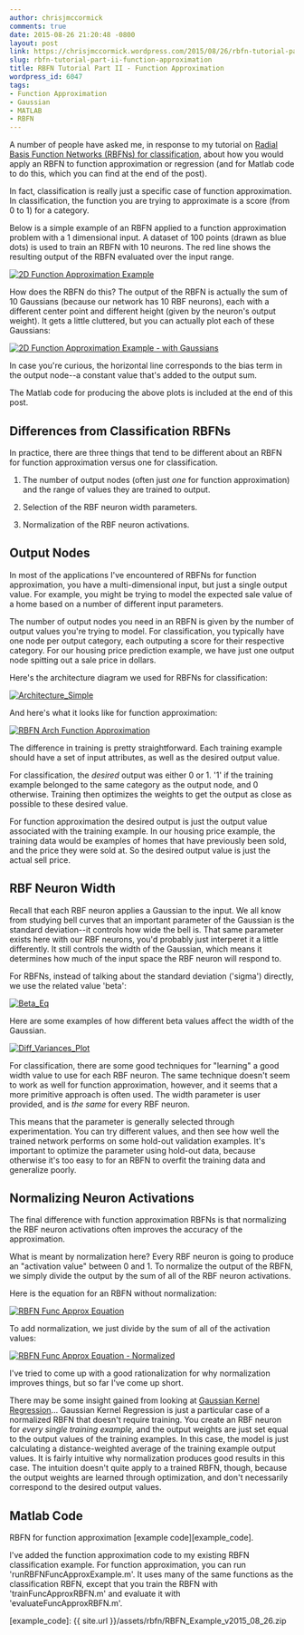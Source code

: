 ```yaml
---
author: chrisjmccormick
comments: true
date: 2015-08-26 21:20:48 -0800
layout: post
link: https://chrisjmccormick.wordpress.com/2015/08/26/rbfn-tutorial-part-ii-function-approximation/
slug: rbfn-tutorial-part-ii-function-approximation
title: RBFN Tutorial Part II - Function Approximation
wordpress_id: 6047
tags:
- Function Approximation
- Gaussian
- MATLAB
- RBFN
---
```


A number of people have asked me, in response to my tutorial on [Radial Basis Function Networks (RBFNs) for classification](https://chrisjmccormick.wordpress.com/2013/08/15/radial-basis-function-network-rbfn-tutorial/), about how you would apply an RBFN to function approximation or regression (and for Matlab code to do this, which you can find at the end of the post).

In fact, classification is really just a specific case of function approximation. In classification, the function you are trying to approximate is a score (from 0 to 1) for a category.

Below is a simple example of an RBFN applied to a function approximation problem with a 1 dimensional input. A dataset of 100 points (drawn as blue dots) is used to train an RBFN with 10 neurons. The red line shows the resulting output of the RBFN evaluated over the input range.

[![2D Function Approximation Example](https://chrisjmccormick.files.wordpress.com/2015/08/2d-function-approximation-example1.png)](https://chrisjmccormick.files.wordpress.com/2015/08/2d-function-approximation-example1.png)

How does the RBFN do this? The output of the RBFN is actually the sum of 10 Gaussians (because our network has 10 RBF neurons), each with a different center point and different height (given by the neuron's output weight). It gets a little cluttered, but you can actually plot each of these Gaussians:

[![2D Function Approximation Example - with Gaussians](https://chrisjmccormick.files.wordpress.com/2015/08/2d-function-approximation-example-with-gaussians.png)](https://chrisjmccormick.files.wordpress.com/2015/08/2d-function-approximation-example-with-gaussians.png)

In case you're curious, the horizontal line corresponds to the bias term in the output node--a constant value that's added to the output sum.

The Matlab code for producing the above plots is included at the end of this post.


## Differences from Classification RBFNs


In practice, there are three things that tend to be different about an RBFN for function approximation versus one for classification.



	
  1. The number of output nodes (often just _one_ for function approximation) and the range of values they are trained to output.

	
  2. Selection of the RBF neuron width parameters.

	
  3. Normalization of the RBF neuron activations.




## Output Nodes


In most of the applications I've encountered of RBFNs for function approximation, you have a multi-dimensional input, but just a single output value. For example, you might be trying to model the expected sale value of a home based on a number of different input parameters.

The number of output nodes you need in an RBFN is given by the number of output values you're trying to model. For classification, you typically have one node per output category, each outputing a score for their respective category. For our housing price prediction example, we have just one output node spitting out a sale price in dollars.

Here's the architecture diagram we used for RBFNs for classification:

[![Architecture_Simple](https://chrisjmccormick.files.wordpress.com/2013/08/architecture_simple2.png)](https://chrisjmccormick.files.wordpress.com/2013/08/architecture_simple2.png)

And here's what it looks like for function approximation:

[![RBFN Arch Function Approximation](https://chrisjmccormick.files.wordpress.com/2015/08/rbfn-arch-function-approximation1.png)](https://chrisjmccormick.files.wordpress.com/2015/08/rbfn-arch-function-approximation1.png)

The difference in training is pretty straightforward. Each training example should have a set of input attributes, as well as the desired output value.

For classification, the _desired_ output was either 0 or 1. '1' if the training example belonged to the same category as the output node, and 0 otherwise. Training then optimizes the weights to get the output as close as possible to these desired value.

For function approximation the desired output is just the output value associated with the training example. In our housing price example, the training data would be examples of homes that have previously been sold, and the price they were sold at. So the desired output value is just the actual sell price.


## RBF Neuron Width


Recall that each RBF neuron applies a Gaussian to the input. We all know from studying bell curves that an important parameter of the Gaussian is the standard deviation--it controls how wide the bell is. That same parameter exists here with our RBF neurons, you'd probably just interperet it a little differently. It still controls the width of the Gaussian, which means it determines how much of the input space the RBF neuron will respond to.

For RBFNs, instead of talking about the standard deviation ('sigma') directly, we use the related value 'beta':

[![Beta_Eq](https://chrisjmccormick.files.wordpress.com/2013/08/beta_eq.png)](https://chrisjmccormick.files.wordpress.com/2013/08/beta_eq.png)

Here are some examples of how different beta values affect the width of the Gaussian.

[![Diff_Variances_Plot](https://chrisjmccormick.files.wordpress.com/2013/08/diff_variances_plot.png)](https://chrisjmccormick.files.wordpress.com/2013/08/diff_variances_plot.png)

For classification, there are some good techniques for "learning" a good width value to use for each RBF neuron. The same technique doesn't seem to work as well for function approximation, however, and it seems that a more primitive approach is often used. The width parameter is user provided, and is _the same_ for every RBF neuron.

This means that the parameter is generally selected through experimentation. You can try different values, and then see how well the trained network performs on some hold-out validation examples. It's important to optimize the parameter using hold-out data, because otherwise it's too easy to for an RBFN to overfit the training data and generalize poorly.


## Normalizing Neuron Activations


The final difference with function approximation RBFNs is that normalizing the RBF neuron activations often improves the accuracy of the approximation.

What is meant by normalization here? Every RBF neuron is going to produce an "activation value" between 0 and 1. To normalize the output of the RBFN, we simply divide the output by the sum of all of the RBF neuron activations.

Here is the equation for an RBFN without normalization:

[![RBFN Func Approx Equation](https://chrisjmccormick.files.wordpress.com/2015/08/rbfn-func-approx-equation.png)](https://chrisjmccormick.files.wordpress.com/2015/08/rbfn-func-approx-equation.png)

To add normalization, we just divide by the sum of all of the activation values:

[![RBFN Func Approx Equation - Normalized](https://chrisjmccormick.files.wordpress.com/2015/08/rbfn-func-approx-equation-normalized.png?w=300)](https://chrisjmccormick.files.wordpress.com/2015/08/rbfn-func-approx-equation-normalized.png)

I've tried to come up with a good rationalization for why normalization improves things, but so far I've come up short.

There may be some insight gained from looking at [Gaussian Kernel Regression](https://chrisjmccormick.wordpress.com/2014/02/26/kernel-regression/)... Gaussian Kernel Regression is just a particular case of a normalized RBFN that doesn't require training. You create an RBF neuron for _every single training example,_ and the output weights are just set equal to the output values of the training examples. In this case, the model is just calculating a distance-weighted average of the training example output values. It is fairly intuitive why normalization produces good results in this case. The intuition doesn't quite apply to a trained RBFN, though, because the output weights are learned through optimization, and don't necessarily correspond to the desired output values.


## Matlab Code

RBFN for function approximation [example code][example_code].

I've added the function approximation code to my existing RBFN classification example. For function approximation, you can run 'runRBFNFuncApproxExample.m'. It uses many of the same functions as the classification RBFN, except that you train the RBFN with 'trainFuncApproxRBFN.m' and evaluate it with 'evaluateFuncApproxRBFN.m'.

[example_code]: {{ site.url }}/assets/rbfn/RBFN_Example_v2015_08_26.zip
